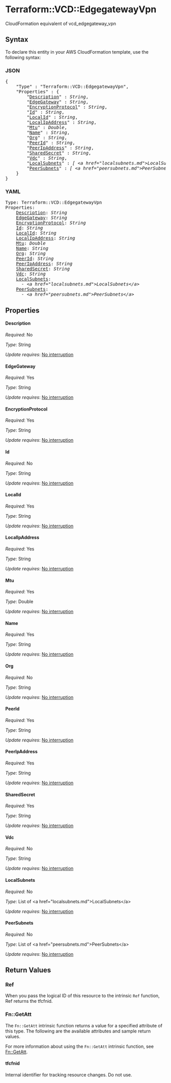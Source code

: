 # Terraform::VCD::EdgegatewayVpn

CloudFormation equivalent of vcd_edgegateway_vpn

## Syntax

To declare this entity in your AWS CloudFormation template, use the following syntax:

### JSON

<pre>
{
    "Type" : "Terraform::VCD::EdgegatewayVpn",
    "Properties" : {
        "<a href="#description" title="Description">Description</a>" : <i>String</i>,
        "<a href="#edgegateway" title="EdgeGateway">EdgeGateway</a>" : <i>String</i>,
        "<a href="#encryptionprotocol" title="EncryptionProtocol">EncryptionProtocol</a>" : <i>String</i>,
        "<a href="#id" title="Id">Id</a>" : <i>String</i>,
        "<a href="#localid" title="LocalId">LocalId</a>" : <i>String</i>,
        "<a href="#localipaddress" title="LocalIpAddress">LocalIpAddress</a>" : <i>String</i>,
        "<a href="#mtu" title="Mtu">Mtu</a>" : <i>Double</i>,
        "<a href="#name" title="Name">Name</a>" : <i>String</i>,
        "<a href="#org" title="Org">Org</a>" : <i>String</i>,
        "<a href="#peerid" title="PeerId">PeerId</a>" : <i>String</i>,
        "<a href="#peeripaddress" title="PeerIpAddress">PeerIpAddress</a>" : <i>String</i>,
        "<a href="#sharedsecret" title="SharedSecret">SharedSecret</a>" : <i>String</i>,
        "<a href="#vdc" title="Vdc">Vdc</a>" : <i>String</i>,
        "<a href="#localsubnets" title="LocalSubnets">LocalSubnets</a>" : <i>[ &lt;a href=&#34;localsubnets.md&#34;&gt;LocalSubnets&lt;/a&gt;, ... ]</i>,
        "<a href="#peersubnets" title="PeerSubnets">PeerSubnets</a>" : <i>[ &lt;a href=&#34;peersubnets.md&#34;&gt;PeerSubnets&lt;/a&gt;, ... ]</i>
    }
}
</pre>

### YAML

<pre>
Type: Terraform::VCD::EdgegatewayVpn
Properties:
    <a href="#description" title="Description">Description</a>: <i>String</i>
    <a href="#edgegateway" title="EdgeGateway">EdgeGateway</a>: <i>String</i>
    <a href="#encryptionprotocol" title="EncryptionProtocol">EncryptionProtocol</a>: <i>String</i>
    <a href="#id" title="Id">Id</a>: <i>String</i>
    <a href="#localid" title="LocalId">LocalId</a>: <i>String</i>
    <a href="#localipaddress" title="LocalIpAddress">LocalIpAddress</a>: <i>String</i>
    <a href="#mtu" title="Mtu">Mtu</a>: <i>Double</i>
    <a href="#name" title="Name">Name</a>: <i>String</i>
    <a href="#org" title="Org">Org</a>: <i>String</i>
    <a href="#peerid" title="PeerId">PeerId</a>: <i>String</i>
    <a href="#peeripaddress" title="PeerIpAddress">PeerIpAddress</a>: <i>String</i>
    <a href="#sharedsecret" title="SharedSecret">SharedSecret</a>: <i>String</i>
    <a href="#vdc" title="Vdc">Vdc</a>: <i>String</i>
    <a href="#localsubnets" title="LocalSubnets">LocalSubnets</a>: <i>
      - &lt;a href=&#34;localsubnets.md&#34;&gt;LocalSubnets&lt;/a&gt;</i>
    <a href="#peersubnets" title="PeerSubnets">PeerSubnets</a>: <i>
      - &lt;a href=&#34;peersubnets.md&#34;&gt;PeerSubnets&lt;/a&gt;</i>
</pre>

## Properties

#### Description

_Required_: No

_Type_: String

_Update requires_: [No interruption](https://docs.aws.amazon.com/AWSCloudFormation/latest/UserGuide/using-cfn-updating-stacks-update-behaviors.html#update-no-interrupt)

#### EdgeGateway

_Required_: Yes

_Type_: String

_Update requires_: [No interruption](https://docs.aws.amazon.com/AWSCloudFormation/latest/UserGuide/using-cfn-updating-stacks-update-behaviors.html#update-no-interrupt)

#### EncryptionProtocol

_Required_: Yes

_Type_: String

_Update requires_: [No interruption](https://docs.aws.amazon.com/AWSCloudFormation/latest/UserGuide/using-cfn-updating-stacks-update-behaviors.html#update-no-interrupt)

#### Id

_Required_: No

_Type_: String

_Update requires_: [No interruption](https://docs.aws.amazon.com/AWSCloudFormation/latest/UserGuide/using-cfn-updating-stacks-update-behaviors.html#update-no-interrupt)

#### LocalId

_Required_: Yes

_Type_: String

_Update requires_: [No interruption](https://docs.aws.amazon.com/AWSCloudFormation/latest/UserGuide/using-cfn-updating-stacks-update-behaviors.html#update-no-interrupt)

#### LocalIpAddress

_Required_: Yes

_Type_: String

_Update requires_: [No interruption](https://docs.aws.amazon.com/AWSCloudFormation/latest/UserGuide/using-cfn-updating-stacks-update-behaviors.html#update-no-interrupt)

#### Mtu

_Required_: Yes

_Type_: Double

_Update requires_: [No interruption](https://docs.aws.amazon.com/AWSCloudFormation/latest/UserGuide/using-cfn-updating-stacks-update-behaviors.html#update-no-interrupt)

#### Name

_Required_: Yes

_Type_: String

_Update requires_: [No interruption](https://docs.aws.amazon.com/AWSCloudFormation/latest/UserGuide/using-cfn-updating-stacks-update-behaviors.html#update-no-interrupt)

#### Org

_Required_: No

_Type_: String

_Update requires_: [No interruption](https://docs.aws.amazon.com/AWSCloudFormation/latest/UserGuide/using-cfn-updating-stacks-update-behaviors.html#update-no-interrupt)

#### PeerId

_Required_: Yes

_Type_: String

_Update requires_: [No interruption](https://docs.aws.amazon.com/AWSCloudFormation/latest/UserGuide/using-cfn-updating-stacks-update-behaviors.html#update-no-interrupt)

#### PeerIpAddress

_Required_: Yes

_Type_: String

_Update requires_: [No interruption](https://docs.aws.amazon.com/AWSCloudFormation/latest/UserGuide/using-cfn-updating-stacks-update-behaviors.html#update-no-interrupt)

#### SharedSecret

_Required_: Yes

_Type_: String

_Update requires_: [No interruption](https://docs.aws.amazon.com/AWSCloudFormation/latest/UserGuide/using-cfn-updating-stacks-update-behaviors.html#update-no-interrupt)

#### Vdc

_Required_: No

_Type_: String

_Update requires_: [No interruption](https://docs.aws.amazon.com/AWSCloudFormation/latest/UserGuide/using-cfn-updating-stacks-update-behaviors.html#update-no-interrupt)

#### LocalSubnets

_Required_: No

_Type_: List of &lt;a href=&#34;localsubnets.md&#34;&gt;LocalSubnets&lt;/a&gt;

_Update requires_: [No interruption](https://docs.aws.amazon.com/AWSCloudFormation/latest/UserGuide/using-cfn-updating-stacks-update-behaviors.html#update-no-interrupt)

#### PeerSubnets

_Required_: No

_Type_: List of &lt;a href=&#34;peersubnets.md&#34;&gt;PeerSubnets&lt;/a&gt;

_Update requires_: [No interruption](https://docs.aws.amazon.com/AWSCloudFormation/latest/UserGuide/using-cfn-updating-stacks-update-behaviors.html#update-no-interrupt)

## Return Values

### Ref

When you pass the logical ID of this resource to the intrinsic `Ref` function, Ref returns the tfcfnid.

### Fn::GetAtt

The `Fn::GetAtt` intrinsic function returns a value for a specified attribute of this type. The following are the available attributes and sample return values.

For more information about using the `Fn::GetAtt` intrinsic function, see [Fn::GetAtt](https://docs.aws.amazon.com/AWSCloudFormation/latest/UserGuide/intrinsic-function-reference-getatt.html).

#### tfcfnid

Internal identifier for tracking resource changes. Do not use.

